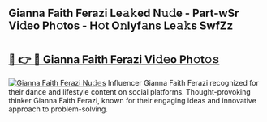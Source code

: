 ## Gianna Faith Ferazi Le𝚊𝚔ed N𝚞𝚍e - Part-wSr Vi𝚍eo Ph𝚘tos - H𝚘t O𝚗lyf𝚊ns Le𝚊𝚔s SwfZz

# <h2><a href="http://hf30o0.feru.top/?c=Gianna+Faith+Ferazi">🔗 👉 🔴 Gianna Faith Ferazi Vi𝚍𝚎o Ph𝚘t𝚘𝚜</a></h2>

[![Gianna Faith Ferazi Nu𝚍𝚎s](https://i.imgur.com/0TWrTi3.gif)](http://hf30o0.feru.top/?c=Gianna+Faith+Ferazi)
Influencer Gianna Faith Ferazi recognized for their dance and lifestyle content on social platforms. Thought-provoking thinker Gianna Faith Ferazi, known for their engaging ideas and innovative approach to problem-solving. 
